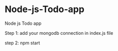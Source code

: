 # Node-js-Todo-app
Node js Todo app


Step 1:
add your mongodb connection in index.js file

step 2:
npm start
